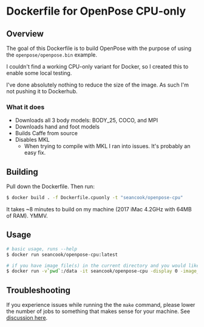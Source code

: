 # Dockerfile for OpenPose CPU-only

## Overview

The goal of this Dockerfile is to build OpenPose with the purpose of using the `openpose/openpose.bin` example.

I couldn't find a working CPU-only variant for Docker, so I created this to enable some local testing.

I've done absolutely nothing to reduce the size of the image. As such I'm not pushing it to Dockerhub.

### What it does
* Downloads all 3 body models: BODY_25, COCO, and MPI
* Downloads hand and foot models
* Builds Caffe from source
* Disables MKL
  * When trying to compile with MKL I ran into issues. It's probably an easy fix.

## Building

Pull down the Dockerfile. Then run:

```sh
$ docker build . -f Dockerfile.cpuonly -t "seancook/openpose-cpu"
```

It takes ~8 minutes to build on my machine (2017 iMac 4.2GHz with 64MB of RAM). YMMV.

## Usage

```sh
# basic usage, runs --help
$ docker run seancook/openpose-cpu:latest
```

```sh
# if you have image file(s) in the current directory and you would like to process them
$ docker run -v`pwd`:/data -it seancook/openpose-cpu -display 0 -image_dir /data -write_images /data
```

## Troubleshooting

If you experience issues while running the the `make` command, please lower the number of jobs to something that makes sense for your machine. See [discussion here](https://github.com/seancook/docker-openpose-cpu/pull/2).
